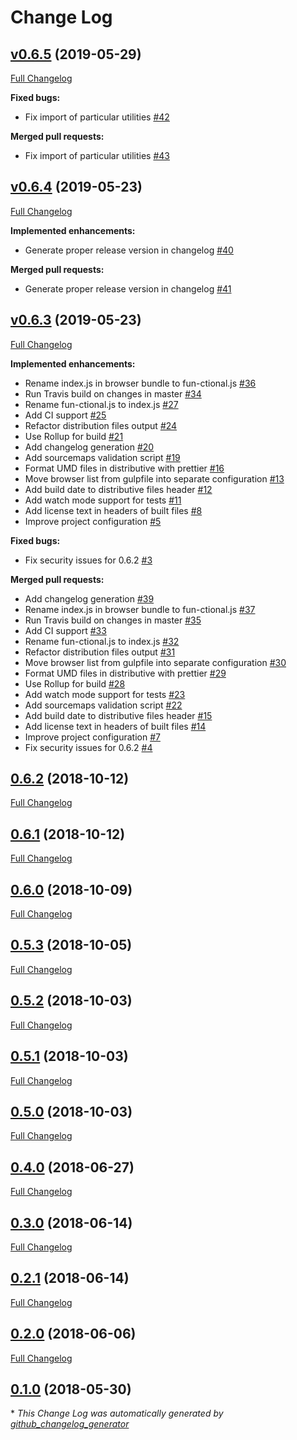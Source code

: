 # Change Log

## [v0.6.5](https://github.com/Constantiner/fun-ctional/tree/v0.6.5) (2019-05-29)
[Full Changelog](https://github.com/Constantiner/fun-ctional/compare/v0.6.4...v0.6.5)

**Fixed bugs:**

- Fix import of particular utilities [\#42](https://github.com/Constantiner/fun-ctional/issues/42)

**Merged pull requests:**

- Fix import of particular utilities [\#43](https://github.com/Constantiner/fun-ctional/pull/43)

## [v0.6.4](https://github.com/Constantiner/fun-ctional/tree/v0.6.4) (2019-05-23)
[Full Changelog](https://github.com/Constantiner/fun-ctional/compare/v0.6.3...v0.6.4)

**Implemented enhancements:**

- Generate proper release version in changelog [\#40](https://github.com/Constantiner/fun-ctional/issues/40)

**Merged pull requests:**

- Generate proper release version in changelog [\#41](https://github.com/Constantiner/fun-ctional/pull/41)

## [v0.6.3](https://github.com/Constantiner/fun-ctional/tree/v0.6.3) (2019-05-23)
[Full Changelog](https://github.com/Constantiner/fun-ctional/compare/0.6.2...v0.6.3)

**Implemented enhancements:**

- Rename index.js in browser bundle to fun-ctional.js [\#36](https://github.com/Constantiner/fun-ctional/issues/36)
- Run Travis build on changes in master [\#34](https://github.com/Constantiner/fun-ctional/issues/34)
- Rename fun-ctional.js to index.js [\#27](https://github.com/Constantiner/fun-ctional/issues/27)
- Add CI support [\#25](https://github.com/Constantiner/fun-ctional/issues/25)
- Refactor distribution files output [\#24](https://github.com/Constantiner/fun-ctional/issues/24)
- Use Rollup for build [\#21](https://github.com/Constantiner/fun-ctional/issues/21)
- Add changelog generation [\#20](https://github.com/Constantiner/fun-ctional/issues/20)
- Add sourcemaps validation script [\#19](https://github.com/Constantiner/fun-ctional/issues/19)
- Format UMD files in distributive with prettier [\#16](https://github.com/Constantiner/fun-ctional/issues/16)
- Move browser list from gulpfile into separate configuration [\#13](https://github.com/Constantiner/fun-ctional/issues/13)
- Add build date to distributive files header [\#12](https://github.com/Constantiner/fun-ctional/issues/12)
- Add watch mode support for tests [\#11](https://github.com/Constantiner/fun-ctional/issues/11)
- Add license text in headers of built files [\#8](https://github.com/Constantiner/fun-ctional/issues/8)
- Improve project configuration [\#5](https://github.com/Constantiner/fun-ctional/issues/5)

**Fixed bugs:**

- Fix security issues for 0.6.2 [\#3](https://github.com/Constantiner/fun-ctional/issues/3)

**Merged pull requests:**

- Add changelog generation [\#39](https://github.com/Constantiner/fun-ctional/pull/39)
- Rename index.js in browser bundle to fun-ctional.js [\#37](https://github.com/Constantiner/fun-ctional/pull/37)
- Run Travis build on changes in master [\#35](https://github.com/Constantiner/fun-ctional/pull/35)
- Add CI support [\#33](https://github.com/Constantiner/fun-ctional/pull/33)
- Rename fun-ctional.js to index.js [\#32](https://github.com/Constantiner/fun-ctional/pull/32)
- Refactor distribution files output [\#31](https://github.com/Constantiner/fun-ctional/pull/31)
- Move browser list from gulpfile into separate configuration [\#30](https://github.com/Constantiner/fun-ctional/pull/30)
- Format UMD files in distributive with prettier [\#29](https://github.com/Constantiner/fun-ctional/pull/29)
- Use Rollup for build [\#28](https://github.com/Constantiner/fun-ctional/pull/28)
- Add watch mode support for tests [\#23](https://github.com/Constantiner/fun-ctional/pull/23)
- Add sourcemaps validation script [\#22](https://github.com/Constantiner/fun-ctional/pull/22)
- Add build date to distributive files header [\#15](https://github.com/Constantiner/fun-ctional/pull/15)
- Add license text in headers of built files [\#14](https://github.com/Constantiner/fun-ctional/pull/14)
- Improve project configuration [\#7](https://github.com/Constantiner/fun-ctional/pull/7)
- Fix security issues for 0.6.2 [\#4](https://github.com/Constantiner/fun-ctional/pull/4)

## [0.6.2](https://github.com/Constantiner/fun-ctional/tree/0.6.2) (2018-10-12)
[Full Changelog](https://github.com/Constantiner/fun-ctional/compare/0.6.1...0.6.2)

## [0.6.1](https://github.com/Constantiner/fun-ctional/tree/0.6.1) (2018-10-12)
[Full Changelog](https://github.com/Constantiner/fun-ctional/compare/0.6.0...0.6.1)

## [0.6.0](https://github.com/Constantiner/fun-ctional/tree/0.6.0) (2018-10-09)
[Full Changelog](https://github.com/Constantiner/fun-ctional/compare/0.5.3...0.6.0)

## [0.5.3](https://github.com/Constantiner/fun-ctional/tree/0.5.3) (2018-10-05)
[Full Changelog](https://github.com/Constantiner/fun-ctional/compare/0.5.2...0.5.3)

## [0.5.2](https://github.com/Constantiner/fun-ctional/tree/0.5.2) (2018-10-03)
[Full Changelog](https://github.com/Constantiner/fun-ctional/compare/0.5.1...0.5.2)

## [0.5.1](https://github.com/Constantiner/fun-ctional/tree/0.5.1) (2018-10-03)
[Full Changelog](https://github.com/Constantiner/fun-ctional/compare/0.5.0...0.5.1)

## [0.5.0](https://github.com/Constantiner/fun-ctional/tree/0.5.0) (2018-10-03)
[Full Changelog](https://github.com/Constantiner/fun-ctional/compare/0.4.0...0.5.0)

## [0.4.0](https://github.com/Constantiner/fun-ctional/tree/0.4.0) (2018-06-27)
[Full Changelog](https://github.com/Constantiner/fun-ctional/compare/0.3.0...0.4.0)

## [0.3.0](https://github.com/Constantiner/fun-ctional/tree/0.3.0) (2018-06-14)
[Full Changelog](https://github.com/Constantiner/fun-ctional/compare/0.2.1...0.3.0)

## [0.2.1](https://github.com/Constantiner/fun-ctional/tree/0.2.1) (2018-06-14)
[Full Changelog](https://github.com/Constantiner/fun-ctional/compare/0.2.0...0.2.1)

## [0.2.0](https://github.com/Constantiner/fun-ctional/tree/0.2.0) (2018-06-06)
[Full Changelog](https://github.com/Constantiner/fun-ctional/compare/0.1.0...0.2.0)

## [0.1.0](https://github.com/Constantiner/fun-ctional/tree/0.1.0) (2018-05-30)


\* *This Change Log was automatically generated by [github_changelog_generator](https://github.com/skywinder/Github-Changelog-Generator)*